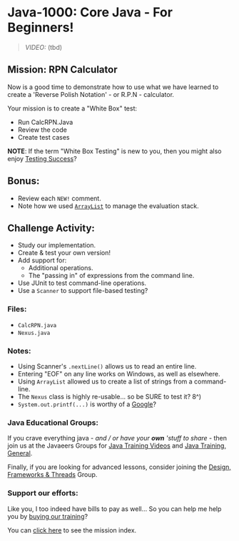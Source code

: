 # Java-1000: Core Java - For Beginners!

> _VIDEO:_ (tbd)

## Mission: RPN Calculator
Now is a good time to demonstrate how to use what we have learned to create
a 'Reverse Polish Notation' - or R.P.N - calculator.

Your mission is to create a "White Box" test:
  * Run CalcRPN.Java
  * Review the code
  * Create test cases 

__NOTE__: If the term "White Box Testing" is new to you, then you 
might also enjoy [Testing Success](https://www.udemy.com/course/testing-success/?referralCode=23D2EC0CEB0FFB5C65C8)?

## Bonus:
* Review each `NEW!` comment.
* Note how we used 
[`ArrayList`](https://docs.oracle.com/en/java/javase/17/docs/api/java.base/java/util/ArrayList.html) 
to manage the evaluation stack.

## Challenge Activity:
- Study our implementation.
- Create & test your own version!
- Add support for:
   * Additional operations.
   * The "passing in" of expressions from the command line.
- Use JUnit to test command-line operations.
- Use a `Scanner` to support file-based testing?

### Files:
* `CalcRPN.java`
* `Nexus.java`

### Notes:
- Using Scanner's `.nextLine()` allows us to read an entire line.
- Entering "EOF" on any line works on Windows, as well as elsewhere.
- Using `ArrayList` allowed us to create a list of strings from
a command-line.
- The `Nexus` class is highly re-usable... so be SURE to test it?  8^)
- `System.out.printf(...)` is worthy of a [Google](https://docs.oracle.com/javase/tutorial/java/data/numberformat.html)?

### Java Educational Groups:
If you crave everything java - _and / or have your **own**
'stuff to share_ - then join us at the
Javaeers Groups for [Java Training Videos](https://www.facebook.com/JavaVideos9000/)
and [Java Training, General](https://www.facebook.com/groups/javatraining9000/).

Finally, if you are looking for advanced lessons, consider joining the
[Design, Frameworks & Threads](https://www.facebook.com/Java-Design-Frameworks-Thread-Video-Training-670850766419490)
Group.

### Support our efforts:
Like you, I too indeed have bills to pay as well... So you can help me help you
by [buying our training](https://www.udemy.com/course/how-to-java)?

You can [click here](../../../../MISSIONS.md) to see the mission index.
